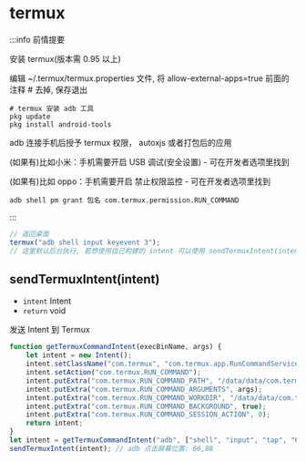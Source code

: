 # termux

:::info 前情提要

安装 termux(版本需 0.95 以上)

编辑 ~/.termux/termux.properties 文件, 将 allow-external-apps=true 前面的注释 # 去掉, 保存退出

```shell
# termux 安装 adb 工具
pkg update
pkg install android-tools
```

adb 连接手机后授予 termux 权限， autoxjs 或者打包后的应用

(如果有)比如小米：手机需要开启 USB 调试(安全设置) - 可在开发者选项里找到

(如果有)比如 oppo：手机需要开启 禁止权限监控 - 可在开发者选项里找到

```shell
adb shell pm grant 包名 com.termux.permission.RUN_COMMAND
```

:::

```js
// 返回桌面
termux("adb shell input keyevent 3");
// 这里默认后台执行, 若想使用自己构建的 intent 可以使用 sendTermuxIntent(intent)
```

## sendTermuxIntent(intent)

-   `intent` Intent
-   `return` void

发送 Intent 到 Termux

```js
function getTermuxCommandIntent(execBinName, args) {
    let intent = new Intent();
    intent.setClassName("com.termux", "com.termux.app.RunCommandService");
    intent.setAction("com.termux.RUN_COMMAND");
    intent.putExtra("com.termux.RUN_COMMAND_PATH", "/data/data/com.termux/files/usr/bin/" + execBinName);
    intent.putExtra("com.termux.RUN_COMMAND_ARGUMENTS", args);
    intent.putExtra("com.termux.RUN_COMMAND_WORKDIR", "/data/data/com.termux/files/home");
    intent.putExtra("com.termux.RUN_COMMAND_BACKGROUND", true);
    intent.putExtra("com.termux.RUN_COMMAND_SESSION_ACTION", 0);
    return intent;
}
let intent = getTermuxCommandIntent("adb", ["shell", "input", "tap", "66", "88"]);
sendTermuxIntent(intent); // adb 点击屏幕位置: 66,88
```
